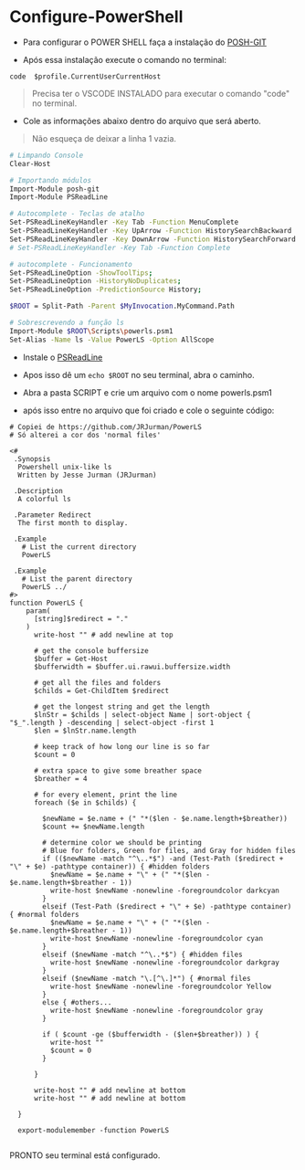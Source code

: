 # Configure-PowerShell

- Para configurar o POWER SHELL faça a instalação do [POSH-GIT](https://github.com/dahlbyk/posh-git)


- Após essa instalação execute o comando no terminal:

`code  $profile.CurrentUserCurrentHost`

> Precisa ter o VSCODE INSTALADO para executar o comando "code" no terminal.


- Cole as informações abaixo dentro do arquivo que será aberto.
> Não esqueça de deixar a linha 1 vazia.
```bash
# Limpando Console
Clear-Host

# Importando módulos
Import-Module posh-git
Import-Module PSReadLine

# Autocomplete - Teclas de atalho
Set-PSReadLineKeyHandler -Key Tab -Function MenuComplete
Set-PSReadLineKeyHandler -Key UpArrow -Function HistorySearchBackward
Set-PSReadLineKeyHandler -Key DownArrow -Function HistorySearchForward  
# Set-PSReadLineKeyHandler -Key Tab -Function Complete

# autocomplete - Funcionamento
Set-PSReadLineOption -ShowToolTips;
Set-PSReadLineOption -HistoryNoDuplicates;
Set-PSReadLineOption -PredictionSource History;

$ROOT = Split-Path -Parent $MyInvocation.MyCommand.Path

# Sobrescrevendo a função ls
Import-Module $ROOT\Scripts\powerls.psm1
Set-Alias -Name ls -Value PowerLS -Option AllScope
```

- Instale o [PSReadLine](https://github.com/PowerShell/PSReadLine)

- Apos isso dê um ```echo $ROOT``` no seu terminal, abra o caminho. 
- Abra a pasta SCRIPT e crie um arquivo com o nome powerls.psm1 
- após isso entre no arquivo que foi criado e cole o seguinte código:

```
# Copiei de https://github.com/JRJurman/PowerLS
# Só alterei a cor dos 'normal files'

<#
 .Synopsis
  Powershell unix-like ls
  Written by Jesse Jurman (JRJurman)

 .Description
  A colorful ls

 .Parameter Redirect
  The first month to display.

 .Example
   # List the current directory
   PowerLS

 .Example
   # List the parent directory
   PowerLS ../
#>
function PowerLS {
    param(
      [string]$redirect = "."
    )
      write-host "" # add newline at top
  
      # get the console buffersize
      $buffer = Get-Host
      $bufferwidth = $buffer.ui.rawui.buffersize.width
  
      # get all the files and folders
      $childs = Get-ChildItem $redirect
  
      # get the longest string and get the length
      $lnStr = $childs | select-object Name | sort-object { "$_".length } -descending | select-object -first 1
      $len = $lnStr.name.length
  
      # keep track of how long our line is so far
      $count = 0
  
      # extra space to give some breather space
      $breather = 4
  
      # for every element, print the line
      foreach ($e in $childs) {
  
        $newName = $e.name + (" "*($len - $e.name.length+$breather))
        $count += $newName.length
  
        # determine color we should be printing
        # Blue for folders, Green for files, and Gray for hidden files
        if (($newName -match "^\..*$") -and (Test-Path ($redirect + "\" + $e) -pathtype container)) { #hidden folders
          $newName = $e.name + "\" + (" "*($len - $e.name.length+$breather - 1))
          write-host $newName -nonewline -foregroundcolor darkcyan
        }
        elseif (Test-Path ($redirect + "\" + $e) -pathtype container) { #normal folders
          $newName = $e.name + "\" + (" "*($len - $e.name.length+$breather - 1))
          write-host $newName -nonewline -foregroundcolor cyan
        }
        elseif ($newName -match "^\..*$") { #hidden files
          write-host $newName -nonewline -foregroundcolor darkgray
        }
        elseif ($newName -match "\.[^\.]*") { #normal files
          write-host $newName -nonewline -foregroundcolor Yellow
        }
        else { #others...
          write-host $newName -nonewline -foregroundcolor gray
        }
  
        if ( $count -ge ($bufferwidth - ($len+$breather)) ) {
          write-host ""
          $count = 0
        }
  
      }
  
      write-host "" # add newline at bottom
      write-host "" # add newline at bottom
  
  }
  
  export-modulemember -function PowerLS
  
```

PRONTO seu terminal está configurado.
